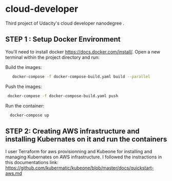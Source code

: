 # cloud-developer
Third project of Udacity's cloud developer nanodegree .

## STEP 1 : Setup Docker Environment

You'll need to install docker https://docs.docker.com/install/. Open a new terminal within the project directory and run:

  Build the images: 
```bash
   docker-compose -f docker-compose-build.yaml build --parallel
```
  Push the images: 
 ```bash 
  docker-compose -f docker-compose-build.yaml push
```
  Run the container:
 ```bash 
   docker-compose up
```


## STEP 2: Creating AWS infrastructure and installing Kubernates on it and run the containers
 
 I user Terraform for aws provisionning and Kubeone for installing and managing Kubernates on AWS infrastructure. I followed the instractions in this documentations link:  https://github.com/kubermatic/kubeone/blob/master/docs/quickstart-aws.md
 
 


